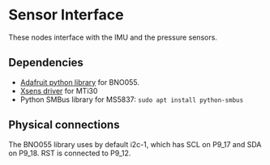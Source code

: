 # Sensor Interface
These nodes interface with the IMU and the pressure sensors.

## Dependencies
* [Adafruit python library](https://github.com/adafruit/Adafruit_Python_BNO055) for BNO055.
* [Xsens driver](https://github.com/ethz-asl/ethzasl_xsens_driver) for MTi30
* Python SMBus library for MS5837:
`sudo apt install python-smbus`


## Physical connections
The BNO055 library uses by default i2c-1, which has SCL on P9_17 and SDA on P9_18. RST is connected to P9_12.

